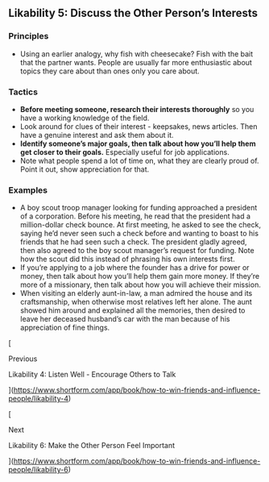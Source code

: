 ## Likability 5: Discuss the Other Person’s Interests

### Principles

- Using an earlier analogy, why fish with cheesecake? Fish with the bait that the partner wants. People are usually far more enthusiastic about topics they care about than ones only you care about.

### Tactics

- **Before meeting someone, research their interests thoroughly** so you have a working knowledge of the field.
- Look around for clues of their interest - keepsakes, news articles. Then have a genuine interest and ask them about it.
- **Identify someone’s major goals, then talk about how you’ll help them get closer to their goals.** Especially useful for job applications.
- Note what people spend a lot of time on, what they are clearly proud of. Point it out, show appreciation for that.

### Examples

- A boy scout troop manager looking for funding approached a president of a corporation. Before his meeting, he read that the president had a million-dollar check bounce. At first meeting, he asked to see the check, saying he’d never seen such a check before and wanting to boast to his friends that he had seen such a check. The president gladly agreed, then also agreed to the boy scout manager’s request for funding. Note how the scout did this instead of phrasing his own interests first.
- If you’re applying to a job where the founder has a drive for power or money, then talk about how you’ll help them gain more money. If they’re more of a missionary, then talk about how you will achieve their mission.
- When visiting an elderly aunt-in-law, a man admired the house and its craftsmanship, when otherwise most relatives left her alone. The aunt showed him around and explained all the memories, then desired to leave her deceased husband’s car with the man because of his appreciation of fine things.

[

Previous

Likability 4: Listen Well - Encourage Others to Talk

](https://www.shortform.com/app/book/how-to-win-friends-and-influence-people/likability-4)

[

Next

Likability 6: Make the Other Person Feel Important

](https://www.shortform.com/app/book/how-to-win-friends-and-influence-people/likability-6)